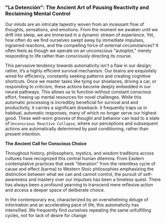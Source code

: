 ### "La Detención": The Ancient Art of Pausing Reactivity and Reclaiming Mental Control

Our minds are an intricate tapestry woven from an incessant flow of thoughts, sensations, and emotions. From the moment we awaken until we drift into sleep, we are immersed in a dynamic stream of experience. Yet, how often do we find ourselves swept away by immediate impulses, ingrained reactions, and the compelling force of external circumstances? It often feels as though we operate on an unconscious "autopilot," merely responding to life rather than consciously directing its course.

This pervasive tendency towards automaticity isn't a flaw in our design; rather, it’s a highly efficient survival mechanism. Our brains are exquisitely wired for efficiency, constantly seeking patterns and creating cognitive shortcuts. Once we master tasks like tying our shoelaces, driving a car, or responding to criticism, these actions become deeply embedded in our neural pathways. This allows us to function without constant conscious effort, freeing up mental resources for novel challenges. While this automatic processing is incredibly beneficial for survival and and productivity, it carries a significant drawback: it frequently traps us in habitual, automatic responses, many of which no longer serve our highest good. These well-worn grooves of thought and behavior can lead to a state of `Unconscious Reactive Collapse`, where our perceptions and subsequent actions are automatically determined by past conditioning, rather than present intention.

**The Ancient Call for Conscious Choice**

Throughout history, philosophers, mystics, and wisdom traditions across cultures have recognized this central human dilemma. From Eastern contemplative practices that seek "liberation" from the relentless cycle of cause and effect (karma) to Western Stoic philosophies emphasizing the distinction between what we can and cannot control, the pursuit of self-awareness and mastery over our impulses has been a timeless quest. There has always been a profound yearning to transcend mere reflexive action and access a deeper space of deliberate choice.

In the contemporary era, characterized by an overwhelming deluge of information and an accelerating pace of life, this automaticity has intensified. We frequently find ourselves repeating the same unfulfilling cycles, not for lack of desire for change